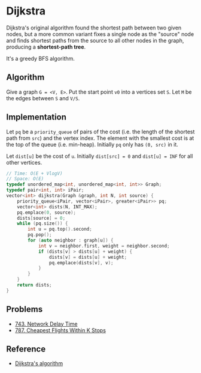 # Dijkstra

Dijkstra's original algorithm found the shortest path between two given nodes, but a more common variant fixes a single node as the "source" node and finds shortest paths from the source to all other nodes in the graph, producing a **shortest-path tree**.

It's a greedy BFS algorithm.

## Algorithm

Give a graph `G = <V, E>`. Put the start point `v0` into a vertices set `S`. Let `M` be the edges between `S` and `V/S`.

## Implementation

Let `pq` be a `priority_queue` of pairs of the cost \(i.e. the length of the shortest path from `src`\) and the vertex index. The element with the smallest cost is at the top of the queue \(i.e. min-heap\). Initially `pq` only has `(0, src)` in it.

Let `dist[u]` be the cost of `u`. Initially `dist[src] = 0` and `dist[u] = INF` for all other vertices.

```cpp
// Time: O(E + VlogV)
// Space: O(E)
typedef unordered_map<int, unordered_map<int, int>> Graph;
typedef pair<int, int> iPair;
vector<int> dijkstra(Graph &graph, int N, int source) {
    priority_queue<iPair, vector<iPair>, greater<iPair>> pq;
    vector<int> dists(N, INT_MAX);
    pq.emplace(0, source);
    dists[source] = 0;
    while (pq.size()) {
        int u = pq.top().second;
        pq.pop();
        for (auto neighbor : graph[u]) {
            int v = neighbor.first, weight = neighbor.second;
            if (dists[v] > dists[u] + weight) {
                dists[v] = dists[u] + weight;
                pq.emplace(dists[v], v);
            }
        }
    }
    return dists;
}
```

## Problems

* [743. Network Delay Time](https://leetcode.com/problems/network-delay-time/)
* [787. Cheapest Flights Within K Stops](https://leetcode.com/problems/cheapest-flights-within-k-stops/)

## Reference

* [Dijkstra's algorithm](https://en.wikipedia.org/wiki/Dijkstra%27s_algorithm)

